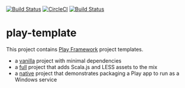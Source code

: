 [![Build Status](https://travis-ci.org/malliina/play-template.svg?branch=master)](https://travis-ci.org/malliina/play-template)
[![CircleCI](https://circleci.com/gh/malliina/play-template.svg?style=svg)](https://circleci.com/gh/malliina/play-template)
[![Build Status](https://malliina.visualstudio.com/play-template/_apis/build/status/play-template-CI)](https://malliina.visualstudio.com/play-template/_build/latest?definitionId=1)

# play-template

This project contains [Play Framework](http://www.playframework.com/) project templates.

- a [vanilla](vanilla) project with minimal dependencies
- a [full](full) project that adds Scala.js and LESS assets to the mix
- a [native](native) project that demonstrates packaging a Play app to run as a Windows service
